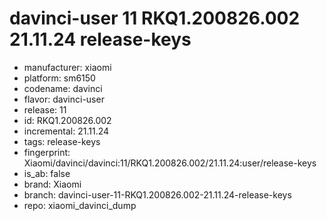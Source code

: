 # davinci-user 11 RKQ1.200826.002 21.11.24 release-keys
- manufacturer: xiaomi
- platform: sm6150
- codename: davinci
- flavor: davinci-user
- release: 11
- id: RKQ1.200826.002
- incremental: 21.11.24
- tags: release-keys
- fingerprint: Xiaomi/davinci/davinci:11/RKQ1.200826.002/21.11.24:user/release-keys
- is_ab: false
- brand: Xiaomi
- branch: davinci-user-11-RKQ1.200826.002-21.11.24-release-keys
- repo: xiaomi_davinci_dump
